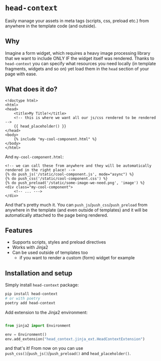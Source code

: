 # `head-context`

Easily manage your assets in meta tags (scripts, css, preload etc.) from anywhere
in the template code (and outside).

## Why

Imagine a form widget, which requires a heavy image processing library that we want to include ONLY IF the widget itself was rendered. Thanks to `head-context` you can specify what resources you need locally (in template fragments, widgets and so on) yet load them in the `head` section of your page with ease.

## What does it do?

```html+jinja
<!doctype html>
<html>
<head>
    <title>My Title!</title>
    <!-- this is where we want all our js/css rendered to be rendered -->
    {{ head_placeholder() }}
</head>
<body>
    {% include "my-cool-component.html" %}
</body>
</html>
```

And `my-cool-component.html`:

```html+jinja
<!-- we can call these from anywhere and they will be automatically rendered in the right place! -->
{% do push_js('/static/cool-component.js', mode="async") %}
{% do push_css('/static/cool-component.css') %}
{% do push_preload('/static/some-image-we-need.png', 'image') %}
<div class="my-cool-component">
    <!-- ... --->
</div>
```

And that's pretty much it. You can `push_js`/`push_css`/`push_preload` from anywhere in the template (and even outside of templates) and it will be automatically attached to the page being rendered.

## Features

* Supports scripts, styles and preload directives
* Works with Jinja2
* Can be used outside of templates too
  * if you want to render a custom (form) widget for example

## Installation and setup

Simply install `head-context` package:

```bash
pip install head-context
# or with poetry
poetry add head-context
```

Add extension to the Jinja2 environment:

```python

from jinja2 import Environment

env = Environment()
env.add_extension("head_context.jinja_ext.HeadContextExtension")
```

and that's it! From now on you can use `push_css()`/`push_js()`/`push_preload()` and `head_placeholder()`.
